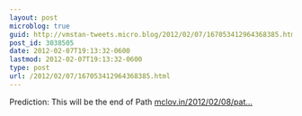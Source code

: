 ```yaml
---
layout: post
microblog: true
guid: http://vmstan-tweets.micro.blog/2012/02/07/167053412964368385.html
post_id: 3038505
date: 2012-02-07T19:13:32-0600
lastmod: 2012-02-07T19:13:32-0600
type: post
url: /2012/02/07/167053412964368385.html
---
```

Prediction: This will be the end of Path <a href="http://mclov.in/2012/02/08/path-uploads-your-entire-address-book-to-their-servers.html">mclov.in/2012/02/08/pat…</a>

